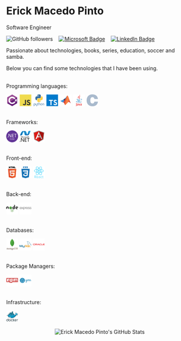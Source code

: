# Erick Macedo Pinto

Software Engineer

![GitHub followers](https://img.shields.io/github/followers/erickmp07?label=Followers&logo=github&logoColor=white&style=flat-square)&nbsp;&nbsp;&nbsp;
[![Microsoft Badge](https://img.shields.io/badge/-erickmacedo__92@hotmail.com-0078D4?style=flat-square&logo=microsoft&logoColor=white&link=mailto:erimacedo_92@hotmail.com)](mailto:erimacedo_92@hotmail.com)&nbsp;&nbsp;&nbsp;
[![LinkedIn Badge](https://img.shields.io/badge/-Erick%20Macedo%20Pinto-0077B5?style=flat-square&logo=linkedin&logoColor=white&link=https://www.linkedin.com/in/erick-macedo-pinto/)](https://www.linkedin.com/in/erick-macedo-pinto/)

Passionate about technologies, books, series, education, soccer and samba.

Below you can find some technologies that I have been using.

<br>
Programming languages:
<p align="left">
    <img src="https://raw.githubusercontent.com/devicons/devicon/master/icons/csharp/csharp-original.svg" alt="C#" title="C#" width="32" height="32"/>
    <img src="https://raw.githubusercontent.com/devicons/devicon/master/icons/javascript/javascript-original.svg" alt="JavaScript" title="JavaScript" width="32" height="32"/>
    <img src="https://raw.githubusercontent.com/devicons/devicon/master/icons/python/python-original-wordmark.svg" alt="Python" title="Python" width="32" height="32" style="background-color:white"/>
    <img src="https://raw.githubusercontent.com/devicons/devicon/master/icons/typescript/typescript-original.svg" alt="TypeScript" title="TypeScript" width="32" height="32"/>
    <img src="https://raw.githubusercontent.com/devicons/devicon/master/icons/matlab/matlab-original.svg" alt="MATLAB" title="MATLAB" width="32" height="32"/>    
    <img src="https://raw.githubusercontent.com/devicons/devicon/master/icons/java/java-original-wordmark.svg" alt="Java" title="Java" width="32" height="32"/>
    <img src="https://raw.githubusercontent.com/devicons/devicon/master/icons/c/c-original.svg" alt="C" title="C" width="32" height="32"/>
</p>

<br>
Frameworks:
<p align="left">
    <img src="https://raw.githubusercontent.com/devicons/devicon/master/icons/dotnetcore/dotnetcore-original.svg" alt=".NET Core" title=".NET Core" width="32" height="32" style="background-color:white" />
    <img src="https://raw.githubusercontent.com/devicons/devicon/master/icons/dot-net/dot-net-original-wordmark.svg" alt=".NET" title=".NET" width="32" height="32" style="background-color:white"/>
    <img src="https://raw.githubusercontent.com/devicons/devicon/master/icons/angularjs/angularjs-original.svg" alt="Angular" title="Angular" width="32" height="32" />
</p>

<br>
Front-end:
<p align="left">
    <img src="https://raw.githubusercontent.com/devicons/devicon/master/icons/html5/html5-original-wordmark.svg" alt="HTML5" title="HTML5" width="32" height="32" style="background-color:white" />
    <img src="https://raw.githubusercontent.com/devicons/devicon/master/icons/css3/css3-plain-wordmark.svg" alt="CSS3" title="CSS3" width="32" height="32"/>
    <img src="https://raw.githubusercontent.com/devicons/devicon/master/icons/react/react-original-wordmark.svg" alt="React" title="React" width="32" height="32"/>
</p>

<br>
Back-end:
<p align="left">
    <img src="https://raw.githubusercontent.com/devicons/devicon/master/icons/nodejs/nodejs-original-wordmark.svg" alt="Node.js" title="Node.js" width="32" height="32" style="background-color:white" />
    <img src="https://raw.githubusercontent.com/devicons/devicon/master/icons/express/express-original-wordmark.svg" alt="Express" title="Express" width="32" height="32" style="background-color:white"/>
</p>

<br>
Databases:
<p align="left">
    <img src="https://raw.githubusercontent.com/devicons/devicon/master/icons/mongodb/mongodb-original-wordmark.svg" alt="MongoDB" title="MongoDB" width="32" height="32"/>
    <img src="https://raw.githubusercontent.com/devicons/devicon/master/icons/mysql/mysql-original-wordmark.svg" alt="MySQL" title="MySQL" width="32" height="32"/>
    <img src="https://raw.githubusercontent.com/devicons/devicon/master/icons/oracle/oracle-original.svg" alt="Oracle" title="Oracle" width="32" height="32"/>
</p>

<br>
Package Managers:
<p align="left">
    <img src="https://raw.githubusercontent.com/devicons/devicon/master/icons/npm/npm-original-wordmark.svg" alt="npm" title="npm" width="32" height="32"/>
    <img src="https://raw.githubusercontent.com/devicons/devicon/master/icons/yarn/yarn-original-wordmark.svg" alt="Yarn" title="Yarn" width="32" height="32"/>
</p>

<br>
Infrastructure:
<p align="left">
    <img src="https://raw.githubusercontent.com/devicons/devicon/master/icons/docker/docker-original-wordmark.svg" alt="Docker" title="Docker" width="32" height="32"/>
</p>

<p align="center">
    <img src="https://github-readme-stats.vercel.app/api?username=erickmp07&count_private=true&theme=dark&show_icons=true" alt="Erick Macedo Pinto's GitHub Stats"/> 
</p>

<!--
**erickmp07/erickmp07** is a ✨ _special_ ✨ repository because its `README.md` (this file) appears on your GitHub profile.

Here are some ideas to get you started:

- 🔭 I’m currently working on ...
- 🌱 I’m currently learning ...
- 👯 I’m looking to collaborate on ...
- 🤔 I’m looking for help with ...
- 💬 Ask me about ...
- 📫 How to reach me: ...
- 😄 Pronouns: ...
- ⚡ Fun fact: ...
-->
